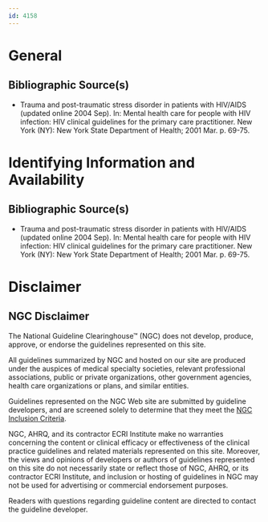 ```yaml
---
id: 4158
---
```


# General

## Bibliographic Source(s)

- Trauma and post-traumatic stress disorder in patients with HIV/AIDS (updated online 2004 Sep). In: Mental health care for people with HIV infection: HIV clinical guidelines for the primary care practitioner. New York (NY): New York State Department of Health; 2001 Mar. p. 69-75.

# Identifying Information and Availability

## Bibliographic Source(s)

- Trauma and post-traumatic stress disorder in patients with HIV/AIDS (updated online 2004 Sep). In: Mental health care for people with HIV infection: HIV clinical guidelines for the primary care practitioner. New York (NY): New York State Department of Health; 2001 Mar. p. 69-75.

# Disclaimer

## NGC Disclaimer

The National Guideline Clearinghouse™ (NGC) does not develop, produce, approve, or endorse the guidelines represented on this site.

All guidelines summarized by NGC and hosted on our site are produced under the auspices of medical specialty societies, relevant professional associations, public or private organizations, other government agencies, health care organizations or plans, and similar entities.

Guidelines represented on the NGC Web site are submitted by guideline developers, and are screened solely to determine that they meet the [NGC Inclusion Criteria](/help-and-about/summaries/inclusion-criteria).

NGC, AHRQ, and its contractor ECRI Institute make no warranties concerning the content or clinical efficacy or effectiveness of the clinical practice guidelines and related materials represented on this site. Moreover, the views and opinions of developers or authors of guidelines represented on this site do not necessarily state or reflect those of NGC, AHRQ, or its contractor ECRI Institute, and inclusion or hosting of guidelines in NGC may not be used for advertising or commercial endorsement purposes.

Readers with questions regarding guideline content are directed to contact the guideline developer.

